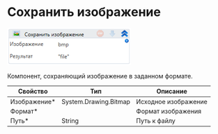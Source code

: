 # Сохранить изображение

![](<../../../../.gitbook/assets/image (302).png>)

Компонент, сохраняющий изображение в заданном формате.

| Свойство      | Тип                   | Описание             |
| ------------- | --------------------- | -------------------- |
| Изображение\* | System.Drawing.Bitmap | Исходное изображение |
| Формат\*      |                       | Формат изображения   |
| Путь\*        | String                | Путь к файлу         |

